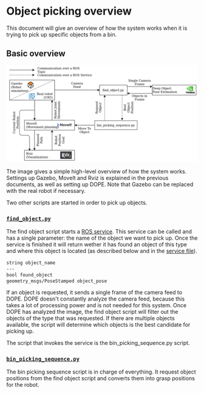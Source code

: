 # Object picking overview
This document will give an overview of how the system works when it is trying to pick up specific objects from a bin.

## Basic overview
![Basic overview](resources/schematic_overview.png)

The image gives a simple high-level overview of how the system works. Settings up Gazebo, MoveIt and Rviz is explained in the previous documents, as well as setting up DOPE. Note that Gazebo can be replaced with the real robot if necessary.

Two other scripts are started in order to pick up objects.

### [`find_object.py`](../triple_s_util/scripts/bin_picking/find_object.py)
The find object script starts a [ROS service](http://wiki.ros.org/Services). This service can be called and has a single parameter: the name of the object we want to pick up. Once the service is finished it will return wether it has found an object of this type and where this object is located (as described below and in the [service file](../triple_s_util/srv/ObjectRequest.srv)).

```
string object_name
---
bool found_object
geometry_msgs/PoseStamped object_pose
```

If an object is requested, it sends a single frame of the camera feed to DOPE. DOPE doesn't constantly analyze the camera feed, because this takes a lot of processing power and is not needed for this system. Once DOPE has analyzed the image, the find object script will filter out the objects of the type that was requested. If there are multiple objects available, the script will determine which objects is the best candidate for picking up.

The script that invokes the service is the bin_picking_sequence.py script.

### [`bin_picking_sequence.py`](../triple_s_util/scripts/bin_picking/bin_picking_sequence.py)

The bin picking sequence script is in charge of everything. It request object positions from the find object script and converts them into grasp positions for the robot.